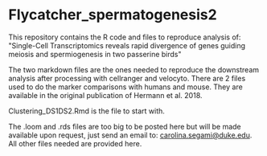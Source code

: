 # Flycatcher_spermatogenesis2
This repository contains the R code and files to reproduce analysis of: "Single-Cell Transcriptomics reveals rapid divergence of genes guiding meiosis and spermiogenesis in two passerine birds"

The two markdown files are the ones needed to reproduce the downstream analysis after processing with cellranger and velocyto. There are 2 files used to do the marker comparisons with humans and mouse. They are available in the original publication of Hermann et al. 2018.

Clustering_DS1DS2.Rmd is the file to start with.

The .loom and .rds files are too big to be posted here but will be made available upon request, just send an email to: carolina.segami@duke.edu. All other files needed are provided here.
